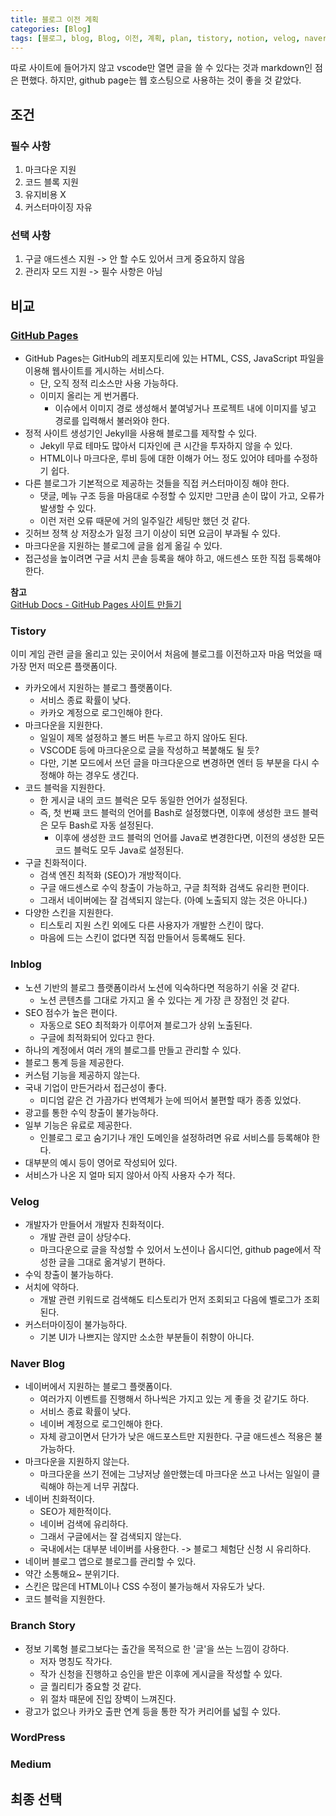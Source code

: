 ```yaml
---
title: 블로그 이전 계획
categories: [Blog]
tags: [블로그, blog, Blog, 이전, 계획, plan, tistory, notion, velog, naver, branch, wordpress, org, medium]
---
```


따로 사이트에 들어가지 않고 vscode만 열면 글을 쓸 수 있다는 것과 markdown인 점은 편했다. 하지만, github page는 웹 호스팅으로 사용하는 것이 좋을 것 같았다.<br/>

## 조건

### 필수 사항

1. 마크다운 지원
2. 코드 블록 지원
3. 유지비용 X
4. 커스터마이징 자유

### 선택 사항

1. 구글 애드센스 지원 -> 안 할 수도 있어서 크게 중요하지 않음
2. 관리자 모드 지원 -> 필수 사항은 아님

## 비교

### [GitHub Pages](https://pages.github.com/)

- GitHub Pages는 GitHub의 레포지토리에 있는 HTML, CSS, JavaScript 파일을 이용해 웹사이트를 게시하는 서비스다.
  - 단, 오직 정적 리소스만 사용 가능하다.
  - 이미지 올리는 게 번거롭다.
    - 이슈에서 이미지 경로 생성해서 붙여넣거나 프로젝트 내에 이미지를 넣고 경로를 입력해서 불러와야 한다.
- 정적 사이트 생성기인 Jekyll을 사용해 블로그를 제작할 수 있다. 
  - Jekyll 무료 테마도 많아서 디자인에 큰 시간을 투자하지 않을 수 있다.
  - HTML이나 마크다운, 루비 등에 대한 이해가 어느 정도 있어야 테마를 수정하기 쉽다.
- 다른 블로그가 기본적으로 제공하는 것들을 직접 커스터마이징 해야 한다.
  - 댓글, 메뉴 구조 등을 마음대로 수정할 수 있지만 그만큼 손이 많이 가고, 오류가 발생할 수 있다.
  - 이런 저런 오류 때문에 거의 일주일간 세팅만 했던 것 같다.
- 깃허브 정책 상 저장소가 일정 크기 이상이 되면 요금이 부과될 수 있다.
- 마크다운을 지원하는 블로그에 글을 쉽게 옮길 수 있다.
- 접근성을 높이려면 구글 서치 콘솔 등록을 해야 하고, 애드센스 또한 직접 등록해야 한다.

**참고**<br/>
[GitHub Docs - GitHub Pages 사이트 만들기](https://docs.github.com/ko/pages/getting-started-with-github-pages/creating-a-github-pages-site)

### Tistory

이미 게임 관련 글을 올리고 있는 곳이어서 처음에 블로그를 이전하고자 마음 먹었을 때 가장 먼저 떠오른 플랫폼이다.

- 카카오에서 지원하는 블로그 플랫폼이다.
  - 서비스 종료 확률이 낮다.
  - 카카오 계정으로 로그인해야 한다.
- 마크다운을 지원한다.
  - 일일이 제목 설정하고 볼드 버튼 누르고 하지 않아도 된다.
  - VSCODE 등에 마크다운으로 글을 작성하고 복붙해도 될 듯?
  - 다만, 기본 모드에서 쓰던 글을 마크다운으로 변경하면 엔터 등 부분을 다시 수정해야 하는 경우도 생긴다.
- 코드 블럭을 지원한다.
  - 한 게시글 내의 코드 블럭은 모두 동일한 언어가 설정된다.
  - 즉, 첫 번째 코드 블럭의 언어를 Bash로 설정했다면, 이후에 생성한 코드 블럭은 모두 Bash로 자동 설정된다.
    - 이후에 생성한 코드 블럭의 언어를 Java로 변경한다면, 이전의 생성한 모든 코드 블럭도 모두 Java로 설정된다.
- 구글 친화적이다.
  - 검색 엔진 최적화 (SEO)가 개방적이다.
  - 구글 애드센스로 수익 창출이 가능하고, 구글 최적화 검색도 유리한 편이다.
  - 그래서 네이버에는 잘 검색되지 않는다. (아예 노출되지 않는 것은 아니다.)
- 다양한 스킨을 지원한다.
  - 티스토리 지원 스킨 외에도 다른 사용자가 개발한 스킨이 많다.
  - 마음에 드는 스킨이 없다면 직접 만들어서 등록해도 된다.

### Inblog

- 노션 기반의 블로그 플랫폼이라서 노션에 익숙하다면 적응하기 쉬울 것 같다.
  - 노션 콘텐츠를 그대로 가지고 올 수 있다는 게 가장 큰 장점인 것 같다.
- SEO 점수가 높은 편이다.
  - 자동으로 SEO 최적화가 이루어져 블로그가 상위 노출된다.
  - 구글에 최적화되어 있다고 한다.
- 하나의 계정에서 여러 개의 블로그를 만들고 관리할 수 있다.
- 블로그 통계 등을 제공한다.
- 커스텀 기능을 제공하지 않는다.
- 국내 기업이 만든거라서 접근성이 좋다.
  - 미디엄 같은 건 가끔가다 번역체가 눈에 띄어서 불편할 때가 종종 있었다.
- 광고를 통한 수익 창출이 불가능하다.
- 일부 기능은 유료로 제공한다.
  - 인블로그 로고 숨기기나 개인 도메인을 설정하려면 유료 서비스를 등록해야 한다.
- 대부분의 예시 등이 영어로 작성되어 있다.
- 서비스가 나온 지 얼마 되지 않아서 아직 사용자 수가 적다.

### Velog

- 개발자가 만들어서 개발자 친화적이다.
  - 개발 관련 글이 상당수다.
  - 마크다운으로 글을 작성할 수 있어서 노션이나 옵시디언, github page에서 작성한 글을 그대로 옮겨넣기 편하다.
- 수익 창출이 불가능하다.
- 서치에 약하다.
  - 개발 관련 키워드로 검색해도 티스토리가 먼저 조회되고 다음에 벨로그가 조회된다.
- 커스터마이징이 불가능하다.
  - 기본 UI가 나쁘지는 않지만 소소한 부분들이 취향이 아니다.

### Naver Blog

- 네이버에서 지원하는 블로그 플랫폼이다.
  - 여러가지 이벤트를 진행해서 하나씩은 가지고 있는 게 좋을 것 같기도 하다.
  - 서비스 종료 확률이 낮다.
  - 네이버 계정으로 로그인해야 한다.
  - 자체 광고이면서 단가가 낮은 애드포스트만 지원한다. 구글 애드센스 적용은 불가능하다.
- 마크다운을 지원하지 않는다.
  - 마크다운을 쓰기 전에는 그냥저냥 쓸만했는데 마크다운 쓰고 나서는 일일이 클릭해야 하는게 너무 귀찮다.
- 네이버 친화적이다.
  - SEO가 제한적이다.
  - 네이버 검색에 유리하다.
  - 그래서 구글에서는 잘 검색되지 않는다.
  - 국내에서는 대부분 네이버를 사용한다. -> 블로그 체험단 신청 시 유리하다.
- 네이버 블로그 앱으로 블로그를 관리할 수 있다.
- 약간 소통해요~ 분위기다.
- 스킨은 많은데 HTML이나 CSS 수정이 불가능해서 자유도가 낮다.
- 코드 블럭을 지원한다.

### Branch Story

- 정보 기록형 블로그보다는 출간을 목적으로 한 '글'을 쓰는 느낌이 강하다.
  - 저자 명칭도 작가다.
  - 작가 신청을 진행하고 승인을 받은 이후에 게시글을 작성할 수 있다.
  - 글 퀄리티가 중요할 것 같다.
  - 위 절차 때문에 진입 장벽이 느껴진다.
- 광고가 없으나 카카오 출판 연계 등을 통한 작가 커리어를 넓힐 수 있다.

### WordPress

### Medium

## 최종 선택


